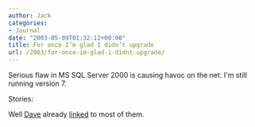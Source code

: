 ```yaml
---
author: Jack
categories:
- Journal
date: "2003-05-09T01:32:12+00:00"
title: For once I’m glad I didn’t upgrade
url: /2003/for-once-im-glad-i-didnt-upgrade/
---
```


Serious flaw in MS SQL Server 2000 is causing havoc on the net. I'm still running version 7.
  
</p> 

Stories:
  
</p> 

Well [Dave][1] already [linked][2] to most of them.</p>

 [1]: http://www.scripting.com
 [2]: http://scriptingnews.userland.com/backissues/2003/01/25#sqlVirusReports